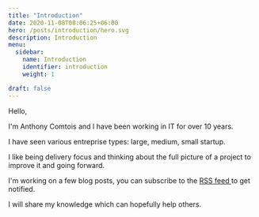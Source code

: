 ```yaml
---
title: "Introduction"
date: 2020-11-08T08:06:25+06:00
hero: /posts/introduction/hero.svg
description: Introduction 
menu:
  sidebar:
    name: Introduction
    identifier: introduction
    weight: 1

draft: false
---
```


Hello, 

I'm Anthony Comtois and I have been working in IT for over 10 years.

I have seen various entreprise types: large, medium, small startup. 

I like being delivery focus and thinking about the full picture of a project to improve it and going forward.

I'm working on a few blog posts, you can subscribe to the <a href="/posts/index.xml" target="/">RSS feed <i class="fas fa-rss-square"></i> </a> to get notified.

I will share my knowledge which can hopefully help others.


